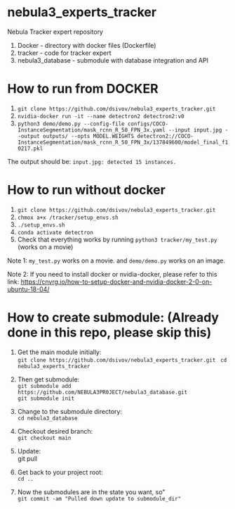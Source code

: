 # nebula3_experts_tracker
Nebula Tracker expert repository
1. Docker - directory with docker files (Dockerfile)
2. tracker - code for tracker expert 
3. nebula3_database - submodule with database integration and API

# How to run from DOCKER
1. `git clone https://github.com/dsivov/nebula3_experts_tracker.git` 
2. `nvidia-docker run -it --name detectron2 detectron2:v0`
3. `python3 demo/demo.py --config-file configs/COCO-InstanceSegmentation/mask_rcnn_R_50_FPN_3x.yaml --input input.jpg --output outputs/ --opts MODEL.WEIGHTS detectron2://COCO-InstanceSegmentation/mask_rcnn_R_50_FPN_3x/137849600/model_final_f10217.pkl`

The output should be: `input.jpg: detected 15 instances.` 
# How to run without docker
1. `git clone https://github.com/dsivov/nebula3_experts_tracker.git`
2. `chmox a+x /tracker/setup_envs.sh`
3. `./setup_envs.sh`
4. `conda activate detectron`
5. Check that everything works by running `python3 tracker/my_test.py` (works on a movie)

Note 1: `my_test.py` works on a movie. and `demo/demo.py` works on an image.

Note 2: If you need to install docker or nvidia-docker, please refer to this link: https://cnvrg.io/how-to-setup-docker-and-nvidia-docker-2-0-on-ubuntu-18-04/

# How to create submodule: (Already done in this repo, please skip this)
1. Get the main module initially:  
`git clone https://github.com/dsivov/nebula3_experts_tracker.git `
`cd nebula3_experts_tracker `

2. Then get submodule:  
`git submodule add https://github.com/NEBULA3PR0JECT/nebula3_database.git`    
`git submodule init `

3. Change to the submodule directory:  
`cd nebula3_database` 

4. Checkout desired branch:  
`git checkout main` 

5. Update:  
git pull 

6. Get back to your project root:   
`cd ..`  

7. Now the submodules are in the state you want, so"  
`git commit -am "Pulled down update to submodule_dir"` 
